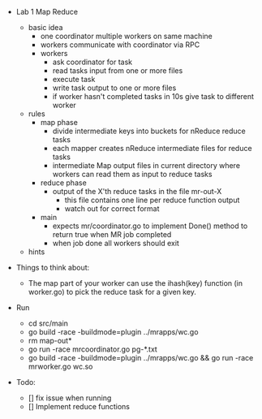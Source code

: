 - Lab 1 Map Reduce
	- basic idea
		- one coordinator multiple workers on same machine
		- workers communicate with coordinator via RPC
		- workers
			- ask coordinator for task
			- read tasks input from one or more files
			- execute task
			- write task output to one or more files
			- if worker hasn't completed tasks in 10s give task to different worker
	- rules
		- map phase
			- divide intermediate keys into buckets for nReduce reduce tasks
			- each mapper creates nReduce intermediate files for reduce tasks
			- intermediate Map output files in current directory where workers can read them as input to reduce tasks
		- reduce phase
			- output of the X'th reduce tasks in the file mr-out-X
				- this file contains one line per reduce function output
				- watch out for correct format
		- main
			- expects mr/coordinator.go to implement Done() method to return true when MR job completed
			- when job done all workers should exit
	- hints

- Things to think about:
 	- The map part of your worker can use the ihash(key) function (in worker.go) to pick the reduce task for a given key.

- Run
	- cd src/main
	- go build -race -buildmode=plugin ../mrapps/wc.go
	- rm map-out*
	- go run -race mrcoordinator.go pg-*.txt
	- go build -race -buildmode=plugin ../mrapps/wc.go && go run -race mrworker.go wc.so


- Todo:
	- [] fix issue when running
	- [] Implement reduce functions


